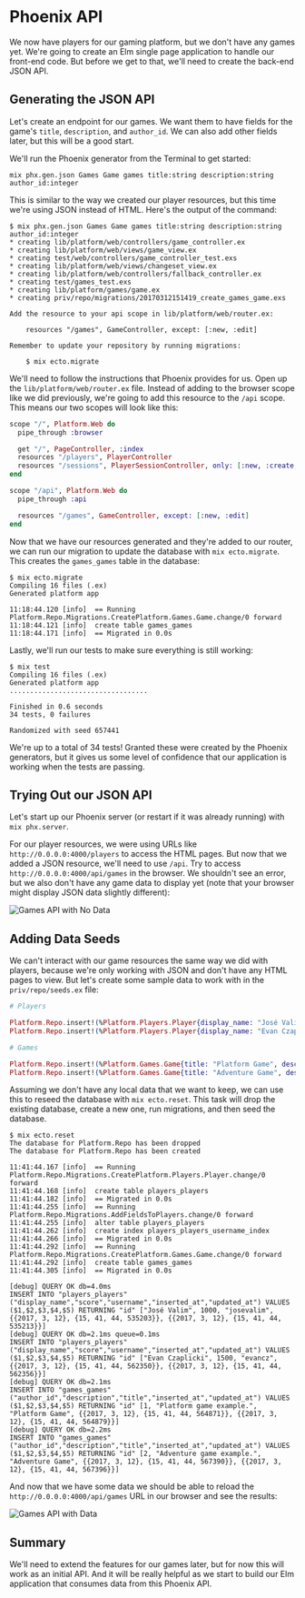 # Phoenix API

We now have players for our gaming platform, but we don't have any games yet.
We're going to create an Elm single page application to handle our front-end
code. But before we get to that, we'll need to create the back-end JSON API.

## Generating the JSON API

Let's create an endpoint for our games. We want them to have fields for the
game's `title`, `description`, and `author_id`. We can also add other fields
later, but this will be a good start.

We'll run the Phoenix generator from the Terminal to get started:

```shell
mix phx.gen.json Games Game games title:string description:string author_id:integer
```

This is similar to the way we created our player resources, but this time we're
using JSON instead of HTML. Here's the output of the command:

```shell
$ mix phx.gen.json Games Game games title:string description:string author_id:integer
* creating lib/platform/web/controllers/game_controller.ex
* creating lib/platform/web/views/game_view.ex
* creating test/web/controllers/game_controller_test.exs
* creating lib/platform/web/views/changeset_view.ex
* creating lib/platform/web/controllers/fallback_controller.ex
* creating test/games_test.exs
* creating lib/platform/games/game.ex
* creating priv/repo/migrations/20170312151419_create_games_game.exs

Add the resource to your api scope in lib/platform/web/router.ex:

    resources "/games", GameController, except: [:new, :edit]

Remember to update your repository by running migrations:

    $ mix ecto.migrate
```

We'll need to follow the instructions that Phoenix provides for us. Open up the
`lib/platform/web/router.ex` file. Instead of adding to the browser scope like
we did previously, we're going to add this resource to the `/api` scope. This
means our two scopes will look like this:

```elixir
scope "/", Platform.Web do
  pipe_through :browser

  get "/", PageController, :index
  resources "/players", PlayerController
  resources "/sessions", PlayerSessionController, only: [:new, :create, :delete]
end

scope "/api", Platform.Web do
  pipe_through :api

  resources "/games", GameController, except: [:new, :edit]
end
```

Now that we have our resources generated and they're added to our router, we
can run our migration to update the database with `mix ecto.migrate`. This
creates the `games_games` table in the database:

```shell
$ mix ecto.migrate
Compiling 16 files (.ex)
Generated platform app

11:18:44.120 [info]  == Running Platform.Repo.Migrations.CreatePlatform.Games.Game.change/0 forward
11:18:44.121 [info]  create table games_games
11:18:44.171 [info]  == Migrated in 0.0s
```

Lastly, we'll run our tests to make sure everything is still working:

```shell
$ mix test
Compiling 16 files (.ex)
Generated platform app
..................................

Finished in 0.6 seconds
34 tests, 0 failures

Randomized with seed 657441
```

We're up to a total of 34 tests! Granted these were created by the Phoenix
generators, but it gives us some level of confidence that our application is
working when the tests are passing.

## Trying Out our JSON API

Let's start up our Phoenix server (or restart if it was already running) with
`mix phx.server`.

For our player resources, we were using URLs like `http://0.0.0.0:4000/players`
to access the HTML pages. But now that we added a JSON resource, we'll need to
use `/api`. Try to access `http://0.0.0.0:4000/api/games` in the browser. We
shouldn't see an error, but we also don't have any game data to display yet
(note that your browser might display JSON data slightly different):

![Games API with No Data](images/phoenix_api/games_api_with_no_data.png)

## Adding Data Seeds

We can't interact with our game resources the same way we did with players,
because we're only working with JSON and don't have any HTML pages to view. But
let's create some sample data to work with in the `priv/repo/seeds.ex` file:

```elixir
# Players

Platform.Repo.insert!(%Platform.Players.Player{display_name: "José Valim", username: "josevalim", password: "password", score: 1000})
Platform.Repo.insert!(%Platform.Players.Player{display_name: "Evan Czaplicki", username: "evancz", password: "password", score: 1500})

# Games

Platform.Repo.insert!(%Platform.Games.Game{title: "Platform Game", description: "Platform game example.", author_id: 1})
Platform.Repo.insert!(%Platform.Games.Game{title: "Adventure Game", description: "Adventure game example.", author_id: 2})
```

Assuming we don't have any local data that we want to keep, we can use this to
reseed the database with `mix ecto.reset`. This task will drop the existing
database, create a new one, run migrations, and then seed the database.

```shell
$ mix ecto.reset
The database for Platform.Repo has been dropped
The database for Platform.Repo has been created

11:41:44.167 [info]  == Running Platform.Repo.Migrations.CreatePlatform.Players.Player.change/0 forward
11:41:44.168 [info]  create table players_players
11:41:44.182 [info]  == Migrated in 0.0s
11:41:44.255 [info]  == Running Platform.Repo.Migrations.AddFieldsToPlayers.change/0 forward
11:41:44.255 [info]  alter table players_players
11:41:44.262 [info]  create index players_players_username_index
11:41:44.266 [info]  == Migrated in 0.0s
11:41:44.292 [info]  == Running Platform.Repo.Migrations.CreatePlatform.Games.Game.change/0 forward
11:41:44.292 [info]  create table games_games
11:41:44.305 [info]  == Migrated in 0.0s

[debug] QUERY OK db=4.0ms
INSERT INTO "players_players" ("display_name","score","username","inserted_at","updated_at") VALUES ($1,$2,$3,$4,$5) RETURNING "id" ["José Valim", 1000, "josevalim", {{2017, 3, 12}, {15, 41, 44, 535203}}, {{2017, 3, 12}, {15, 41, 44, 535213}}]
[debug] QUERY OK db=2.1ms queue=0.1ms
INSERT INTO "players_players" ("display_name","score","username","inserted_at","updated_at") VALUES ($1,$2,$3,$4,$5) RETURNING "id" ["Evan Czaplicki", 1500, "evancz", {{2017, 3, 12}, {15, 41, 44, 562350}}, {{2017, 3, 12}, {15, 41, 44, 562356}}]
[debug] QUERY OK db=2.1ms
INSERT INTO "games_games" ("author_id","description","title","inserted_at","updated_at") VALUES ($1,$2,$3,$4,$5) RETURNING "id" [1, "Platform game example.", "Platform Game", {{2017, 3, 12}, {15, 41, 44, 564871}}, {{2017, 3, 12}, {15, 41, 44, 564879}}]
[debug] QUERY OK db=2.2ms
INSERT INTO "games_games" ("author_id","description","title","inserted_at","updated_at") VALUES ($1,$2,$3,$4,$5) RETURNING "id" [2, "Adventure game example.", "Adventure Game", {{2017, 3, 12}, {15, 41, 44, 567390}}, {{2017, 3, 12}, {15, 41, 44, 567396}}]
```

And now that we have some data we should be able to reload the
`http://0.0.0.0:4000/api/games` URL in our browser and see the results:

![Games API with Data](images/phoenix_api/games_api_with_data.png)

## Summary

We'll need to extend the features for our games later, but for now this will
work as an initial API. And it will be really helpful as we start to build our
Elm application that consumes data from this Phoenix API.

